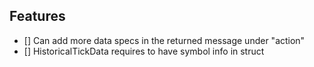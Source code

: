 ## Features
- [] Can add more data specs in the returned message under "action"
- [] HistoricalTickData requires to have symbol info in struct
